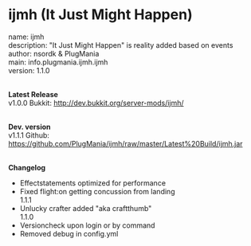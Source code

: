 ijmh (It Just Might Happen)
====

name: ijmh<br />
description: "It Just Might Happen" is reality added based on events<br />
author: nsordk & PlugMania<br />
main: info.plugmania.ijmh.ijmh<br />
version: 1.1.0<br /><br />

<b>Latest Release</b><br />
v1.0.0 Bukkit: http://dev.bukkit.org/server-mods/ijmh/<br /><br />

<b>Dev. version</b><br />
v1.1.1 Github: https://github.com/PlugMania/ijmh/raw/master/Latest%20Build/ijmh.jar<br /><br />
              
<b>Changelog</b><br />
- Effectstatements optimized for performance<br />
- Fixed flight:on getting concussion from landing<br />
1.1.1<br />
- Unlucky crafter added "aka craftthumb"<br />
1.1.0<br />
- Versioncheck upon login or by command<br /> 
- Removed debug in config.yml<br />